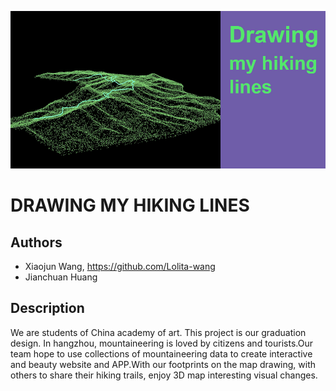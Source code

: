 ![封面图片](project_images/imag.jpg)

# DRAWING MY HIKING LINES

## Authors
- Xiaojun Wang, https://github.com/Lolita-wang
- Jianchuan Huang

## Description
We are students of China academy of art. This project is our graduation design.
In hangzhou, mountaineering is loved by citizens and tourists.Our team hope to use collections of mountaineering data to create interactive and beauty website and APP.With our footprints on the map drawing, with others to share their hiking trails, enjoy 3D map interesting visual changes.





